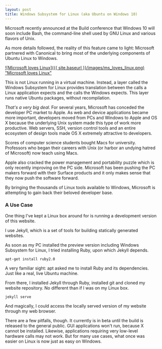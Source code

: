 ```yaml
---
layout: post
title: Windows Subsystem for Linux (aka Ubuntu on Windows 10)
---
```


Microsoft recently announced at the Build conference that Windows 10 will soon include Bash, the command-line shell used by GNU Linux and various flavors of Unix.

As more details followed, the reality of this feature came to light: Microsoft partnered with Canonical to bring most of the underlying components of Ubuntu Linux to Windows.

[![Microsoft loves Linux]({{ site.baseurl }}/images/ms_loves_linux.png) "Microsoft loves Linux"](https://blogs.technet.microsoft.com/windowsserver/2015/05/06/microsoft-loves-linux/)

This is not Linux running in a virtual machine. Instead, a layer called the Windows Subsystem for Linux provides translation between the calls a Linux application expects and the calls the Windows expects. This layer runs native Ubuntu packages, without recompilation.

_That's a very big deal._ For several years, Microsoft has conceded the developer PC market to Apple. As web and device applications became more important, developers moved from PCs and Windows to Apple and OS X because the underlying Unix system made this type of work more productive. Web servers, SSH, version control tools and an entire ecosystem of design tools made OS X extremely attractive to developers.

Scores of computer science students bought Macs for university. Professors who began their careers with Unix (or harbor an undying hatred of Microsoft) now teach using Macs.

Apple also cracked the power management and portability puzzle which is only recently improving on the PC side. Microsoft has been pushing the PC makers forward with their Surface products and it only makes sense that they now push the software forward.

By bringing the thousands of Linux tools available to Windows, Microsoft is attempting to gain back their beloved developer base.

### A Use Case ###

One thing I've kept a Linux box around for is running a development version of this website.

I use Jekyll, which is a set of tools for building statically generated websites.

As soon as my PC installed the preview version including Windows Subsystem for Linux, I tried installing Ruby, upon which Jekyll depends.

    apt-get install ruby2.0

A very familiar sight: apt asked me to install Ruby and its dependencies. Just like a real, live Ubuntu machine.

From there, I installed Jekyll through Ruby, installed git and cloned my website repository. No different than if I was on my Linux box.

    jekyll serve

And magically, I could access the locally served version of my website through my web browser.

There are a few pitfalls, though. It currently is in beta until the build is released to the general public. GUI applications won't run, because X cannot be installed. Likewise, applications requiring very low-level hardware calls may not work. But for many use cases, what once was easier on Linux is now just as easy on Windows.
